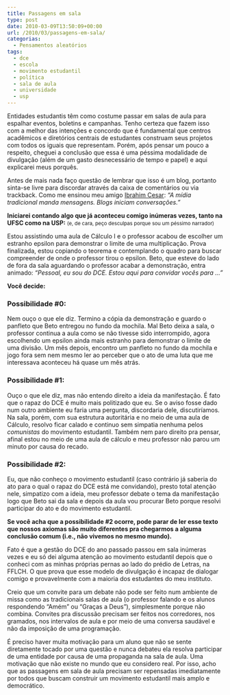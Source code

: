```yaml
---
title: Passagens em sala
type: post
date: 2010-03-09T13:50:09+00:00
url: /2010/03/passagens-em-sala/
categorias:
  - Pensamentos aleatórios
tags:
  - dce
  - escola
  - movimento estudantil
  - política
  - sala de aula
  - universidade
  - usp
---
```


Entidades estudantis têm como costume passar em salas de aula para espalhar eventos, boletins e campanhas. Tenho certeza que fazem isso com a melhor das intenções e concordo que é fundamental que centros acadêmicos e diretórios centrais de estudantes construam seus projetos com todos os iguais que representam. Porém, após pensar um pouco a respeito, cheguei a conclusão que essa é uma péssima modalidade de divulgação (além de um gasto desnecessário de tempo e papel) e aqui explicarei meus porquês.

Antes de mais nada faço questão de lembrar que isso é um blog, portanto sinta-se livre para discordar através da caixa de comentários ou via trackback. Como me ensinou meu amigo [Ibrahim Cesar][1]: _“A mídia tradicional manda mensagens. Blogs iniciam conversações.”_

**Iniciarei contando algo que já aconteceu comigo inúmeras vezes, tanto na UFSC como na USP:** <small>(e, de cara, peço desculpas porque sou um péssimo narrador)</small>

Estou assistindo uma aula de Cálculo I e o professor acabou de escolher um estranho epsilon para demonstrar o limite de uma multiplicação. Prova finalizada, estou copiando o teorema e contemplando o quadro para buscar compreender de onde o professor tirou o epsilon. Beto, que esteve do lado de fora da sala aguardando o professor acabar a demonstração, entra animado: _“Pessoal, eu sou do DCE. Estou aqui para convidar vocês para …”_

**Você decide:**

### Possibilidade #0:

Nem ouço o que ele diz. Termino a cópia da demonstração e guardo o panfleto que Beto entregou no fundo da mochila. Mal Beto deixa a sala, o professor continua a aula como se não tivesse sido interrompido, agora escolhendo um epsilon ainda mais estranho para demonstrar o limite de uma divisão. Um mês depois, encontro um panfleto no fundo da mochila e jogo fora sem nem mesmo ler ao perceber que o ato de uma luta que me interessava aconteceu há quase um mês atrás.

### Possibilidade #1:

Ouço o que ele diz, mas não entendo direito a ideia da manifestação. É fato que o rapaz do DCE é muito mais politizado que eu. Se o aviso fosse dado num outro ambiente eu faria uma pergunta, discordaria dele, discutiríamos. Na sala, porém, com sua estrutura autoritária e no meio de uma aula de Cálculo, resolvo ficar calado e continuo sem simpatia nenhuma pelos _comunistas_ do movimento estudantil. Também nem paro direito pra pensar, afinal estou no meio de uma aula de cálculo e meu professor não parou um minuto por causa do recado.

### Possibilidade #2:

Eu, que não conheço o movimento estudantil (caso contrário já saberia do ato para o qual o rapaz do DCE está me convidando), presto total atenção nele, simpatizo com a ideia, meu professor debate o tema da manifestação logo que Beto sai da sala e depois da aula vou procurar Beto porque resolvi participar do ato e do movimento estudantil.

**Se você acha que a possibilidade #2 ocorre, pode parar de ler esse texto que nossos axiomas são muito diferentes pra chegarmos a alguma conclusão comum (i.e., não vivemos no mesmo mundo).**

Fato é que a gestão do DCE do ano passado passou em sala inúmeras vezes e eu só dei alguma atenção ao movimento estudantil depois que o conheci com as minhas próprias pernas ao lado do prédio de Letras, na FFLCH. O que prova que esse modelo de divulgação é incapaz de dialogar comigo e provavelmente com a maioria dos estudantes do meu instituto.

Creio que um convite para um debate não pode ser feito num ambiente de missa como as tradicionais salas de aula (o professor falando e os alunos respondendo “Amém” ou “Graças a Deus”), simplesmente porque não combina. Convites pra discussão precisam ser feitos nos corredores, nos gramados, nos intervalos de aula e por meio de uma conversa saudável e não da imposição de uma programação.

É preciso haver muita motivação para um aluno que não se sente diretamente tocado por uma questão e nunca debateu ela resolva participar de uma entidade por causa de uma propaganda na sala de aula. Uma motivação que não existe no mundo que eu considero real. Por isso, acho que as passagens em sala de aula precisam ser repensadas imediatamente por todos que buscam construir um movimento estudantil mais amplo e democrático.

[1]: http://www.ibrahimcesar.com/
